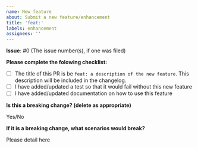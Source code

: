 ```yaml
---
name: New feature
about: Submit a new feature/enhancement
title: 'feat:'
labels: enhancement
assignees: ''
---
```


**Issue**: #0 (The issue number(s), if one was filed)

**Please complete the folowing checklist:**

- [ ] The title of this PR is be `feat: a description of the new feature`. This description will be included in the changelog.
- [ ] I have added/updated a test so that it would fail without this new feature
- [ ] I have added/updated documentation on how to use this feature

**Is this a breaking change? (delete as appropriate)**

Yes/No

**If it is a breaking change, what scenarios would break?**

Please detail here
